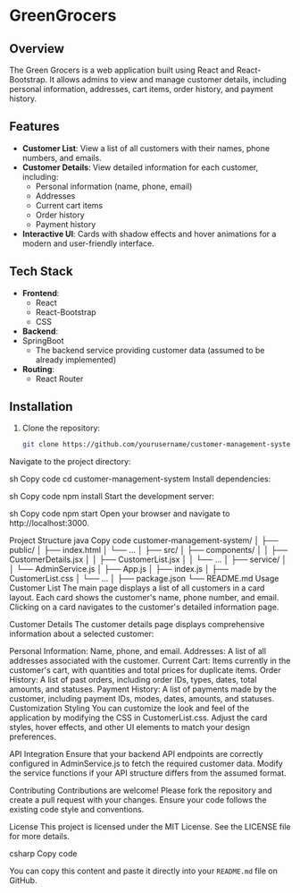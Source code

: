 # GreenGrocers

## Overview

The Green Grocers is a web application built using React and React-Bootstrap. It allows admins to view and manage customer details, including personal information, addresses, cart items, order history, and payment history.

## Features

- **Customer List**: View a list of all customers with their names, phone numbers, and emails.
- **Customer Details**: View detailed information for each customer, including:
  - Personal information (name, phone, email)
  - Addresses
  - Current cart items
  - Order history
  - Payment history
- **Interactive UI**: Cards with shadow effects and hover animations for a modern and user-friendly interface.

## Tech Stack

- **Frontend**:
  - React
  - React-Bootstrap
  - CSS
- **Backend**:
- SpringBoot
  - The backend service providing customer data (assumed to be already implemented)
- **Routing**:
  - React Router

## Installation

1. Clone the repository:
   ```sh
   git clone https://github.com/yourusername/customer-management-system.git
Navigate to the project directory:

sh
Copy code
cd customer-management-system
Install dependencies:

sh
Copy code
npm install
Start the development server:

sh
Copy code
npm start
Open your browser and navigate to http://localhost:3000.

Project Structure
java
Copy code
customer-management-system/
│
├── public/
│   ├── index.html
│   └── ...
│
├── src/
│   ├── components/
│   │   ├── CustomerDetails.jsx
│   │   ├── CustomerList.jsx
│   │   └── ...
│   ├── service/
│   │   └── AdminService.js
│   ├── App.js
│   ├── index.js
│   ├── CustomerList.css
│   └── ...
│
├── package.json
└── README.md
Usage
Customer List
The main page displays a list of all customers in a card layout. Each card shows the customer's name, phone number, and email. Clicking on a card navigates to the customer's detailed information page.

Customer Details
The customer details page displays comprehensive information about a selected customer:

Personal Information: Name, phone, and email.
Addresses: A list of all addresses associated with the customer.
Current Cart: Items currently in the customer's cart, with quantities and total prices for duplicate items.
Order History: A list of past orders, including order IDs, types, dates, total amounts, and statuses.
Payment History: A list of payments made by the customer, including payment IDs, modes, dates, amounts, and statuses.
Customization
Styling
You can customize the look and feel of the application by modifying the CSS in CustomerList.css. Adjust the card styles, hover effects, and other UI elements to match your design preferences.

API Integration
Ensure that your backend API endpoints are correctly configured in AdminService.js to fetch the required customer data. Modify the service functions if your API structure differs from the assumed format.

Contributing
Contributions are welcome! Please fork the repository and create a pull request with your changes. Ensure your code follows the existing code style and conventions.

License
This project is licensed under the MIT License. See the LICENSE file for more details.

csharp
Copy code

You can copy this content and paste it directly into your `README.md` file on GitHub.
